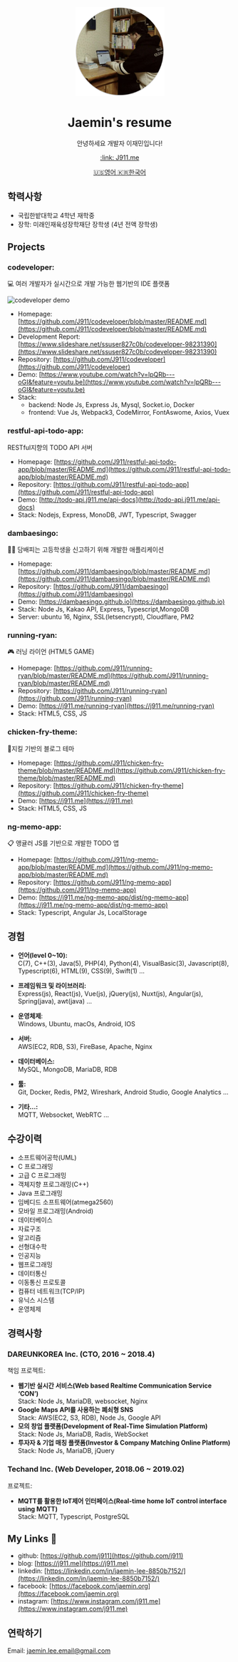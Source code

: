 <p align="center">
  <img width="200" src="./resource/image/profile.png">
  <h1 align="center">Jaemin's resume</h1>
  <p align="center">안녕하세요 개발자 이재민입니다!</p>
  <p align="center"><a href="https://j911.me" target="_blank">:link: J911.me</a></p>
  <p align="center"><a href="https://github.com/J911/resume/blob/master/en.md" target="_blank">🇺🇸영어 </a><a href="https://github.com/J911/resume/blob/master/ko.md" target="_blank">🇰🇷한국어</a></p>
</p>

## 학력사항 
- 국립한밭대학교 4학년 재학중
- 장학: 미래인재육성장학재단 장학생 (4년 전액 장학생)

## Projects
### codeveloper:
💻 여러 개발자가 실시간으로 개발 가능한 웹기반의 IDE 플랫폼

![codeveloper demo](/resource/image/codeveloper.gif)
- Homepage: [https://github.com/J911/codeveloper/blob/master/README.md](https://github.com/J911/codeveloper/blob/master/README.md)
- Development Report: [https://www.slideshare.net/ssuser827c0b/codeveloper-98231390](https://www.slideshare.net/ssuser827c0b/codeveloper-98231390)
- Repository: [https://github.com/J911/codeveloper](https://github.com/J911/codeveloper)
- Demo: [https://www.youtube.com/watch?v=lpQRb---oGI&feature=youtu.be](https://www.youtube.com/watch?v=lpQRb---oGI&feature=youtu.be)
- Stack: 
  - backend: Node Js, Express Js, Mysql, Socket.io, Docker
  - frontend: Vue Js, Webpack3, CodeMirror, FontAswome, Axios, Vuex

### restful-api-todo-app: 
RESTful지향의 TODO API 서버
- Homepage: [https://github.com/J911/restful-api-todo-app/blob/master/README.md](https://github.com/J911/restful-api-todo-app/blob/master/README.md)
- Repository: [https://github.com/J911/restful-api-todo-app](https://github.com/J911/restful-api-todo-app)
- Demo: [http://todo-api.j911.me/api-docs](http://todo-api.j911.me/api-docs)
- Stack: Nodejs, Express, MonoDB, JWT, Typescript, Swagger

### dambaesingo:
🚬🚫 담배피는 고등학생을 신고하기 위해 개발한 애플리케이션

- Homepage: [https://github.com/J911/dambaesingo/blob/master/README.md](https://github.com/J911/dambaesingo/blob/master/README.md)
- Repository: [https://github.com/J911/dambaesingo](https://github.com/J911/dambaesingo)
- Demo: [https://dambaesingo.github.io](https://dambaesingo.github.io)
- Stack: Node Js, Kakao API, Express, Typescript,MongoDB
- Server: ubuntu 16, Nginx, SSL(letsencrypt), Cloudflare, PM2

### running-ryan:
🎮 러닝 라이언 (HTML5 GAME)

- Homepage: [https://github.com/J911/running-ryan/blob/master/README.md](https://github.com/J911/running-ryan/blob/master/README.md)
- Repository: [https://github.com/J911/running-ryan](https://github.com/J911/running-ryan)
- Demo: [https://j911.me/running-ryan](https://j911.me/running-ryan)
- Stack: HTML5, CSS, JS

### chicken-fry-theme:
🍗지킬 기반의 블로그 테마

- Homepage: [https://github.com/J911/chicken-fry-theme/blob/master/README.md](https://github.com/J911/chicken-fry-theme/blob/master/README.md)
- Repository: [https://github.com/J911/chicken-fry-theme](https://github.com/J911/chicken-fry-theme)
- Demo: [https://j911.me](https://j911.me)
- Stack: HTML5, CSS, JS

### ng-memo-app: 
📋 앵귤러 JS를 기반으로 개발한 TODO 앱

- Homepage: [https://github.com/J911/ng-memo-app/blob/master/README.md](https://github.com/J911/ng-memo-app/blob/master/README.md)
- Repository: [https://github.com/J911/ng-memo-app](https://github.com/J911/ng-memo-app)
- Demo: [https://j911.me/ng-memo-app/dist/ng-memo-app](https://j911.me/ng-memo-app/dist/ng-memo-app)
- Stack: Typescript, Angular Js, LocalStorage

## 경험
- **언어(level 0~10):**   
C(7), C++(3), Java(5), PHP(4), Python(4), VisualBasic(3), Javascript(8), Typescript(6), HTML(9), CSS(9), Swift(1) ...

- **프레임워크 및 라이브러리:**   
Express(js), React(js), Vue(js), jQuery(js), Nuxt(js), Angular(js), Spring(java), awt(java) ...

- **운영체제**:   
Windows, Ubuntu, macOs, Android, IOS

- **서버:**   
AWS(EC2, RDB, S3), FireBase, Apache, Nginx

- **데이터베이스:**    
MySQL, MongoDB, MariaDB, RDB

- **툴:**   
Git, Docker, Redis, PM2, Wireshark, Android Studio, Google Analytics ...

- **기타...:**   
MQTT, Websocket, WebRTC ...

## 수강이력
- 소프트웨어공학(UML)
- C 프로그래밍
- 고급 C 프로그래밍 
- 객체지향 프로그래밍(C++) 
- Java 프로그래밍
- 임베디드 소프트웨어(atmega2560) 
- 모바일 프로그래밍(Android)
- 데이터베이스
- 자료구조
- 알고리즘 
- 선형대수학
- 인공지능
- 웹프로그래밍
- 데이터통신
- 이동통신 프로토콜
- 컴퓨터 네트워크(TCP/IP)
- 유닉스 시스템
- 운영체제

## 경력사항
### DAREUNKOREA Inc. (CTO, 2016 ~ 2018.4)
책임 프로젝트:
- **웹기반 실시간 서비스(Web based Realtime Communication Service ‘CON’)**   
Stack: Node Js, MariaDB, websocket, Nginx
- **Google Maps API를 사용하는 폐쇠형 SNS**   
Stack: AWS(EC2, S3, RDB), Node Js, Google API
- **모의 창업 플랫폼(Development of Real-Time Simulation Platform)**    
Stack: Node Js, MariaDB, Radis, WebSocket
- **투자자 & 기업 매칭 플랫폼(Investor & Company Matching Online Platform)**    
Stack: Node Js, MariaDB, jQuery

### Techand Inc. (Web Developer, 2018.06 ~ 2019.02)
프로젝트:
- **MQTT를 활용한 IoT제어 인터페이스(Real-time home IoT control interface using MQTT)**   
Stack: MQTT, Typescript, PostgreSQL

## My Links 🔗

- github: [https://github.com/j911](https://github.com/j911)
- blog: [https://j911.me](https://j911.me)
- linkedin: [https://linkedin.com/in/jaemin-lee-8850b7152/](https://linkedin.com/in/jaemin-lee-8850b7152/)
- facebook: [https://facebook.com/jaemin.org](https://facebook.com/jaemin.org)
- instagram: [https://www.instagram.com/j911.me](https://www.instagram.com/j911.me)

## 연락하기
Email: jaemin.lee.email@gmail.com
